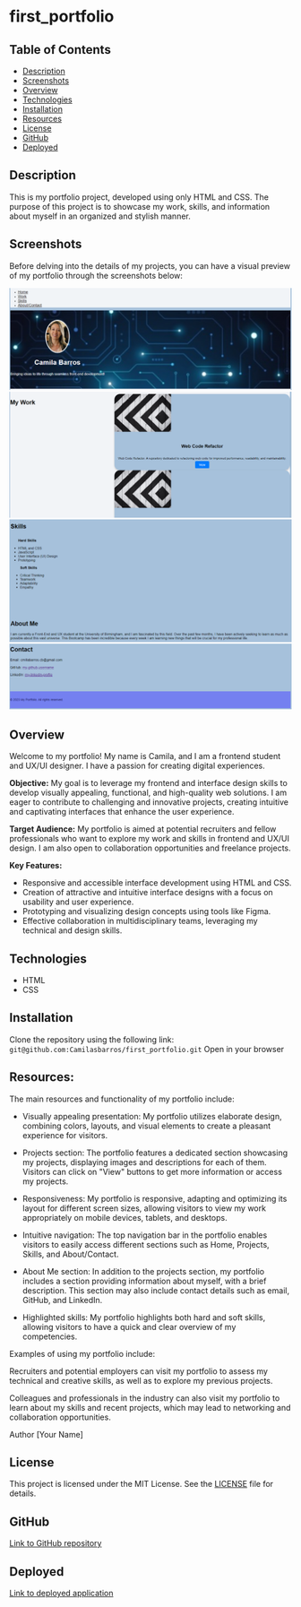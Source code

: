 # first_portfolio

## Table of Contents

- [Description](#description)
- [Screenshots](#Screenshots)
- [Overview](#Overview)
- [Technologies](#Technologies)
- [Installation](#Installation)
- [Resources](#Resources)
- [License](#license)
- [GitHub](#GitHub)
- [Deployed](#Deployed)

## Description

This is my portfolio project, developed using only HTML and CSS. The purpose of this project is to showcase my work, skills, and information about myself in an organized and stylish manner.

## Screenshots

Before delving into the details of my projects, you can have a visual preview of my portfolio through the screenshots below:

![Screenshot 1](./Images/screen1.png)
![Screenshot 2](./Images/screen2.png)
![Screenshot 3](./Images/screen3.png)
![Screenshot 4](./Images/screen4.png)

## Overview

Welcome to my portfolio!
My name is Camila, and I am a frontend student and UX/UI designer. I have a passion for creating digital experiences.

**Objective:** My goal is to leverage my frontend and interface design skills to develop visually appealing, functional, and high-quality web solutions. I am eager to contribute to challenging and innovative projects, creating intuitive and captivating interfaces that enhance the user experience.

**Target Audience:** My portfolio is aimed at potential recruiters and fellow professionals who want to explore my work and skills in frontend and UX/UI design. I am also open to collaboration opportunities and freelance projects.

**Key Features:**

- Responsive and accessible interface development using HTML and CSS.
- Creation of attractive and intuitive interface designs with a focus on usability and user experience.
- Prototyping and visualizing design concepts using tools like Figma.
- Effective collaboration in multidisciplinary teams, leveraging my technical and design skills.

## Technologies

- HTML
- CSS

## Installation

Clone the repository using the following link: `git@github.com:Camilasbarros/first_portfolio.git`
Open in your browser

## Resources:

The main resources and functionality of my portfolio include:

- Visually appealing presentation: My portfolio utilizes elaborate design, combining colors, layouts, and visual elements to create a pleasant experience for visitors.

- Projects section: The portfolio features a dedicated section showcasing my projects, displaying images and descriptions for each of them. Visitors can click on "View" buttons to get more information or access my projects.

- Responsiveness: My portfolio is responsive, adapting and optimizing its layout for different screen sizes, allowing visitors to view my work appropriately on mobile devices, tablets, and desktops.

- Intuitive navigation: The top navigation bar in the portfolio enables visitors to easily access different sections such as Home, Projects, Skills, and About/Contact.

- About Me section: In addition to the projects section, my portfolio includes a section providing information about myself, with a brief description. This section may also include contact details such as email, GitHub, and LinkedIn.

- Highlighted skills: My portfolio highlights both hard and soft skills, allowing visitors to have a quick and clear overview of my competencies.

Examples of using my portfolio include:

Recruiters and potential employers can visit my portfolio to assess my technical and creative skills, as well as to explore my previous projects.

Colleagues and professionals in the industry can also visit my portfolio to learn about my skills and recent projects, which may lead to networking and collaboration opportunities.

Author
[Your Name]

## License

This project is licensed under the MIT License. See the [LICENSE](./LICENSE) file for details.

## GitHub

[Link to GitHub repository](git@github.com:Camilasbarros/first_portfolio.git)

## Deployed

[Link to deployed application](https://camilasbarros.github.io/first_portfolio/)
